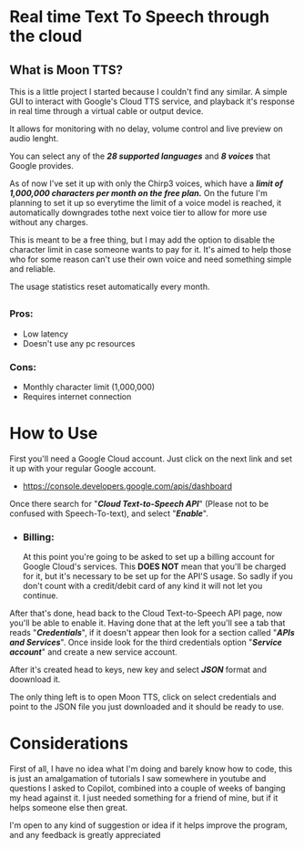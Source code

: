 # Real time Text To Speech through the cloud

## What is Moon TTS?

This is a little project I started because I couldn't find any similar. A simple GUI to interact with Google's Cloud TTS service, and playback it's response in real time through a virtual cable or output device.

It allows for monitoring with no delay, volume control and live preview on audio lenght.

You can select any of the ***28 supported languages*** and ***8 voices*** that Google provides.

As of now I've set it up with only the Chirp3 voices, which have a ***limit of 1,000,000 characters per month on the free plan.*** On the future I'm planning to set it up so everytime the limit of a voice model is reached, it automatically downgrades tothe next voice tier to allow for more use without any charges.

This is meant to be a free thing, but I may add the option to disable the character limit in case someone wants to pay for it. It's aimed to help those who for some reason can't use their own voice and need something simple and reliable.

The usage statistics reset automatically every month.

##

### Pros:

- Low latency
- Doesn't use any pc resources

### Cons:

- Monthly character limit (1,000,000)
- Requires internet connection

##

# How to Use

First you'll need a Google Cloud account. Just click on the next link and set it up with your regular Google account.

- https://console.developers.google.com/apis/dashboard

Once there search for "***Cloud Text-to-Speech API***" (Please not to be confused with Speech-To-text), and select "***Enable***".

- ### Billing:

    At this point you're going to be asked to set up a billing account for Google Cloud's services. This **DOES NOT** mean that you'll be charged for it, but it's necessary to be set up for the API'S usage. So sadly if you don't count with a credit/debit card of any kind it will not let you continue.

After that's done, head back to the Cloud Text-to-Speech API page, now you'll be able to enable it. Having done that at the left you'll see a tab that reads "***Credentials***", if it doesn't appear then look for a section called "***APIs and Services***". Once inside look for the third credentials option "***Service account***" and create a new service account.

After it's created head to keys, new key and select ***JSON*** format and doownload it.

The only thing left is to open Moon TTS, click on select credentials and point to the JSON file you just downloaded and it should be ready to use.

# Considerations

First of all, I have no idea what I'm doing and barely know how to code, this is just an amalgamation of tutorials I saw somewhere in youtube and questions I asked to Copilot, combined into a couple of weeks of banging my head against it. I just needed something for a friend of mine, but if it helps someone else then great.

I'm open to any kind of suggestion or idea if it helps improve the program, and any feedback is greatly appreciated